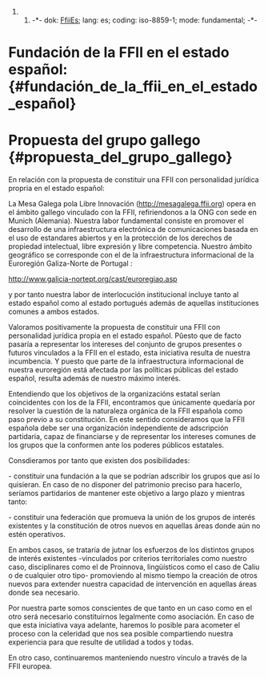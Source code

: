 1.  1.  -\*- dok: [FfiiEs](FfiiEs "wikilink"); lang: es; coding:
        iso-8859-1; mode: fundamental; -\*-

# Fundación de la FFII en el estado español: {#fundación_de_la_ffii_en_el_estado_español}

# Propuesta del grupo gallego {#propuesta_del_grupo_gallego}

En relación con la propuesta de constituir una FFII con personalidad
jurídica propria en el estado español:

La Mesa Galega pola Libre Innovación (http://mesagalega.ffii.org) opera
en el ámbito gallego vinculado con la FFII, refiriendonos a la ONG con
sede en Munich (Alemania). Nuestra labor fundamental consiste en
promover el desarrollo de una infraestructura electrónica de
comunicaciones basada en el uso de estandares abiertos y en la
protección de los derechos de propiedad intelectual, libre expresión y
libre competencia. Nuestro ámbito geográfico se corresponde con el de la
infraestructura informacional de la Euroregión Galiza-Norte de Portugal
:

<http://www.galicia-nortept.org/cast/euroregiao.asp>

y por tanto nuestra labor de interlocución institucional incluye tanto
al estado español como al estado portugués además de aquellas
instituciones comunes a ambos estados.

Valoramos positivamente la propuesta de constituir una FFII con
personalidad jurídica propia en el estado español. Pûesto que de facto
pasaría a representar los intereses del conjunto de grupos presentes o
futuros vinculados a la FFII en el estado, esta iniciativa resulta de
nuestra incumbencia. Y puesto que parte de la infraestructura
informacional de nuestra euroregión está afectada por las políticas
públicas del estado español, resulta además de nuestro máximo interés.

Entendiendo que los objetivos de la organizacións estatal serían
coincidentes con los de la FFII, encontramos que únicamente quedaría por
resolver la cuestión de la naturaleza orgánica de la FFII española como
paso previo a su constitución. En este sentido consideramos que la FFII
española debe ser una organización independiente de adscripción
partidaria, capaz de financiarse y de representar los intereses comunes
de los grupos que la conformen ante los poderes públicos estatales.

Consdieramos por tanto que existen dos posibilidades:

\- constituir una fundación a la que se podrían adscribir los grupos que
así lo quisieran. En caso de no disponer del patrimonio preciso para
hacerlo, seríamos partidarios de mantener este objetivo a largo plazo y
mientras tanto:

\- constituir una federación que promueva la unión de los grupos de
interés existentes y la constitución de otros nuevos en aquellas áreas
donde aún no estén operativos.

En ambos casos, se trataría de jutnar los esfuerzos de los distintos
grupos de interés existentes -vinculados por criterios territoriales
como nuestro caso, disciplinares como el de Proinnova, lingüísticos como
el caso de Caliu o de cualquier otro tipo- promoviendo al mismo tiempo
la creación de otros nuevos para extender nuestra capacidad de
intervención en aquellas áreas donde sea necesario.

Por nuestra parte somos conscientes de que tanto en un caso como en el
otro será necesario constituirnos legalmente como asociación. En caso de
que esta iniciativa vaya adelante, haremos lo posible para acometer el
proceso con la celeridad que nos sea posible compartiendo nuestra
experiencia para que resulte de utilidad a todos y todas.

En otro caso, continuaremos manteniendo nuestro vínculo a través de la
FFII europea.
